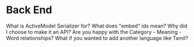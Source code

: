 # Back End
What is ActiveModel Serializer for?
What does "embed" ids mean?
Why did I choose to make it an API?
Are you happy with the Category - Meaning - Word relationships?
What if you wanted to add another language like Tamil?
